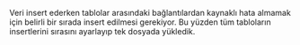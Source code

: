 Veri insert ederken tablolar arasındaki bağlantılardan kaynaklı hata almamak için belirli bir sırada insert edilmesi gerekiyor. Bu yüzden tüm tabloların insertlerini sırasını ayarlayıp tek dosyada yükledik. 
